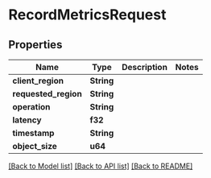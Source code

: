 # RecordMetricsRequest

## Properties

Name | Type | Description | Notes
------------ | ------------- | ------------- | -------------
**client_region** | **String** |  | 
**requested_region** | **String** |  | 
**operation** | **String** |  | 
**latency** | **f32** |  | 
**timestamp** | **String** |  | 
**object_size** | **u64** |  | 

[[Back to Model list]](../README.md#documentation-for-models) [[Back to API list]](../README.md#documentation-for-api-endpoints) [[Back to README]](../README.md)


